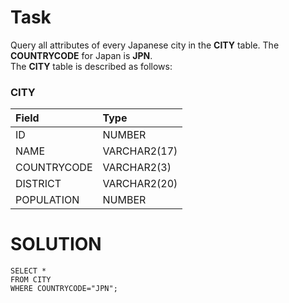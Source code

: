 # Task
Query all attributes of every Japanese city in the **CITY** table. The **COUNTRYCODE** for Japan is **JPN**. <br>
The **CITY** table is described as follows:

### CITY

| Field       | Type         |  
| :---------- | :----------- |
| ID          | NUMBER       |
| NAME        | VARCHAR2(17) |
| COUNTRYCODE | VARCHAR2(3)  |
| DISTRICT    | VARCHAR2(20) |
| POPULATION  | NUMBER       |

# SOLUTION
```
SELECT *
FROM CITY
WHERE COUNTRYCODE="JPN";
```